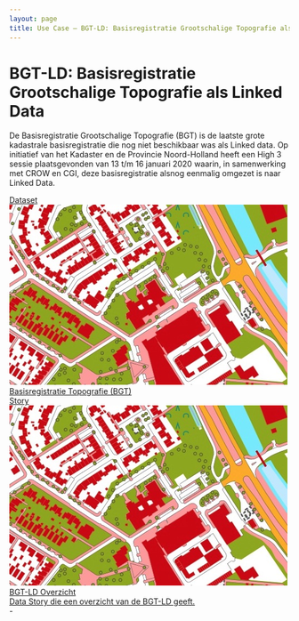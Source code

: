 ```yaml
---
layout: page
title: Use Case ― BGT-LD: Basisregistratie Grootschalige Topografie als Linked Data
---
```


# BGT-LD: Basisregistratie Grootschalige Topografie als Linked Data

De Basisregistratie Grootschalige Topografie (BGT) is de laatste grote
kadastrale basisregistratie die nog niet beschikbaar was als Linked
data.  Op initiatief van het Kadaster en de Provincie Noord-Holland
heeft een High 3 sessie plaatsgevonden van 13 t/m 16 januari 2020
waarin, in samenwerking met CROW en CGI, deze basisregistratie alsnog
eenmalig omgezet is naar Linked Data.

<div class="cards-wrapper">
  <a href="https://data.labs.kadaster.nl/kadaster/bgt">
    <div class="card">
      <div class="card-type">Dataset</div>
      <img class="card-image" src="/assets/images/bgt.jpg">
      <div class="card-title">Basisregistratie Topografie (BGT)</div>
      <div class="card-description"></div>
    </div>
  </a>
  <a href="https://data.labs.kadaster.nl/kadaster/-/stories/bgt-overzicht">
    <div class="card">
      <div class="card-type">Story</div>
      <img class="card-image" src="/assets/images/bgt.jpg">
      <div class="card-title">BGT-LD Overzicht</div>
      <div class="card-description">Data Story die een overzicht van de BGT-LD geeft.</div>
    </div>
  </a>
  <!--
  <a href="/browsers/areaal">
    <div class="card">
      <div class="card-type">Browser</div>
      <img class="card-image" src="/assets/images/bgt.jpg">
      <div class="card-title">BGT data browser</div>
      <div class="card-description">Data browser waarin de Areaal dataset van provincie Noord-Holland doorzoekbaar wordt gemaakt.  De dataset bevat o.a. wegdelen en kunstwerken.</div>
    </div>
  </a>
  -->
-</div>
